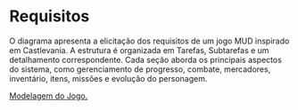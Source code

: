 # Requisitos

O diagrama apresenta a elicitação dos requisitos de um jogo MUD inspirado em Castlevania. A estrutura é organizada em Tarefas, Subtarefas e um detalhamento correspondente. Cada seção aborda os principais aspectos do sistema, como gerenciamento de progresso, combate, mercadores, inventário, itens, missões e evolução do personagem.

[Modelagem do Jogo.](https://viewer.diagrams.net/?tags=%7B%7D&lightbox=1&highlight=0000ff&edit=_blank&layers=1&nav=1&title=Modelagem%20do%20Jogo#Uhttps%3A%2F%2Fdrive.google.com%2Fuc%3Fid%3D1GaUIk0dtGqKwwL64ykuKJW2Y9lYXwvpq%26export%3Ddownload)
